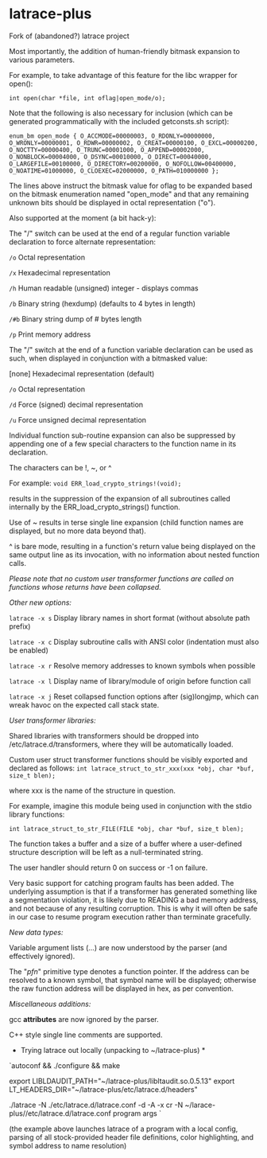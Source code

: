 # latrace-plus
Fork of (abandoned?) latrace project

Most importantly, the addition of human-friendly bitmask expansion to various parameters.

For example, to take advantage of this feature for the libc wrapper for open():

`int open(char *file, int oflag|open_mode/o);`

Note that the following is also necessary for inclusion (which can be generated programmatically with the included getconsts.sh script):

`enum_bm open_mode { O_ACCMODE=00000003, O_RDONLY=00000000, O_WRONLY=00000001, O_RDWR=00000002, O_CREAT=00000100, O_EXCL=00000200, O_NOCTTY=00000400, O_TRUNC=00001000, O_APPEND=00002000, O_NONBLOCK=00004000, O_DSYNC=00010000, O_DIRECT=00040000, O_LARGEFILE=00100000, O_DIRECTORY=00200000, O_NOFOLLOW=00400000, O_NOATIME=01000000, O_CLOEXEC=02000000, O_PATH=010000000 };`

The lines above instruct the bitmask value for oflag to be expanded based on the bitmask enumeration named "open_mode" and that any remaining unknown bits should be displayed in octal representation ("o").



Also supported at the moment (a bit hack-y):

The "/" switch can be used at the end of a regular function variable declaration to force alternate representation:

`/o`	Octal representation

`/x`	Hexadecimal representation

`/h`	Human readable (unsigned) integer - displays commas

`/b`	Binary string (hexdump) (defaults to 4 bytes in length)

`/#b`	Binary string dump of # bytes length

`/p`	Print memory address


The "/" switch at the end of a function variable declaration can be used as such, when displayed in conjunction with a bitmasked value:

[none]	Hexadecimal representation (default)

`/o`	Octal representation

`/d`	Force (signed) decimal representation

`/u`	Force unsigned decimal representation

Individual function sub-routine expansion can also be suppressed by appending one of a few special characters to the function name in its declaration.

The characters can be !, ~, or ^

For example: `void ERR_load_crypto_strings!(void);`

results in the suppression of the expansion of all subroutines called internally by the ERR_load_crypto_strings() function.

Use of ~ results in terse single line expansion (child function names are displayed, but no more data beyond that).

^ is bare mode, resulting in a function's return value being displayed on the same output line as its invocation, with no information about nested function calls.

*Please note that no custom user transformer functions are called on functions whose returns have been collapsed.*


*Other new options:*

`latrace -x s`		Display library names in short format (without absolute path prefix)

`latrace -x c`		Display subroutine calls with ANSI color (indentation must also be enabled)

`latrace -x r`		Resolve memory addresses to known symbols when possible

`latrace -x l`		Display name of library/module of origin before function call

`latrace -x j`		Reset collapsed function options after (sig)longjmp, which can
			wreak havoc on the expected call stack state.




*User transformer libraries:*

Shared libraries with transformers should be dropped into /etc/latrace.d/transformers, where they will be automatically loaded.

Custom user struct transformer functions should be visibly exported and declared as follows: `int latrace_struct_to_str_xxx(xxx *obj, char *buf, size_t blen);`

where xxx is the name of the structure in question.

For example, imagine this module being used in conjunction with the stdio library functions:

`int latrace_struct_to_str_FILE(FILE *obj, char *buf, size_t blen);`

The function takes a buffer and a size of a buffer where a user-defined structure description will be left as a null-terminated string.

The user handler should return 0 on success or -1 on failure.

Very basic support for catching program faults has been added. The underlying assumption is that if a transformer has generated something like a segmentation violation, it is likely due to READING a bad memory address, and not because of any resulting corruption. This is why it will often be safe in our case to resume program execution rather than terminate gracefully.


*New data types:*

Variable argument lists (...) are now understood by the parser (and effectively ignored).

The "*pfn*" primitive type denotes a function pointer. If the address can be resolved to a known symbol, that symbol name will be displayed; otherwise the raw function address will be displayed in hex, as per convention.

*Miscellaneous additions:*

gcc __attributes__ are now ignored by the parser.

C++ style single line comments are supported.



* Trying latrace out locally (unpacking to ~/latrace-plus) *

`autoconf && ./configure && make

export LIBLDAUDIT_PATH="~/latrace-plus/libltaudit.so.0.5.13"
export LT_HEADERS_DIR="~/latrace-plus/etc/latrace.d/headers"

./latrace -N ./etc/latrace.d/latrace.conf -d -A -x cr -N ~/larace-plus//etc/latrace.d/latrace.conf program args
`

(the example above launches latrace of a program with a local config, parsing of all stock-provided header file definitions, color highlighting, and symbol address to name resolution)
